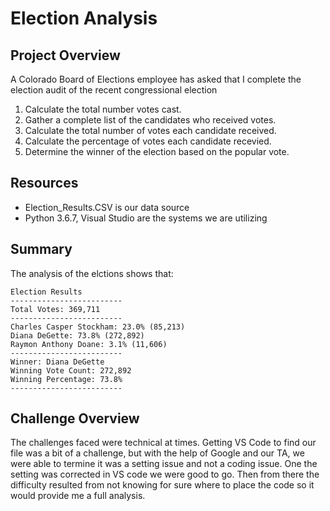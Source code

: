 # Election Analysis

## Project Overview
A Colorado Board of Elections employee has asked that I complete the election audit of the recent congressional election

1. Calculate the total number votes cast.
2. Gather a complete list of the candidates who received votes.
3. Calculate the total number of votes each candidate received.
4. Calculate the percentage of votes each candidate recevied.
5. Determine the winner of the election based on the popular vote.

## Resources
- Election_Results.CSV is our data source
- Python 3.6.7, Visual Studio are the systems we are utilizing

## Summary
The analysis of the elctions shows that:

    Election Results
    -------------------------
    Total Votes: 369,711
    -------------------------
    Charles Casper Stockham: 23.0% (85,213)
    Diana DeGette: 73.8% (272,892)
    Raymon Anthony Doane: 3.1% (11,606)
    -------------------------
    Winner: Diana DeGette
    Winning Vote Count: 272,892
    Winning Percentage: 73.8%
    -------------------------

## Challenge Overview
The challenges faced were technical at times.  Getting VS Code to find our file was a bit of a challenge, but with the help of Google and our TA, we were able to termine it was a setting issue and not a coding issue.  One the setting was corrected in VS code we were good to go. Then from there the difficulty resulted from not knowing for sure where to place the code so it would provide me a full analysis.



